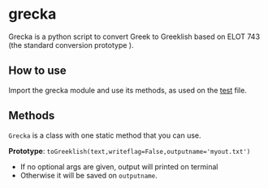 # grecka

Grecka is a python script to convert Greek to Greeklish based on ELOT 743 (the standard conversion prototype ).

How to use
----------

Import the grecka module and use its methods, as used on the [test](https://github.com/ThemisB/grecka/blob/master/test/test.py) file.

Methods
-------

`Grecka` is a class with one static method that you can use. 

**Prototype**: `toGreeklish(text,writeflag=False,outputname='myout.txt')`
- If no optional args are given, output will printed on terminal
- Otherwise it will be saved on `outputname`.

